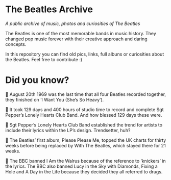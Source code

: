 # The Beatles Archive
_A public archive of music, photos and curiosities of The Beatles_

The Beatles is one of the most memorable bands in music history. They changed pop music forever with their creative approach and daring concepts.

In this repository you can find old pics, links, full albuns or curiosities about the Beatles. Feel free to contribute :)


# Did you know?

🍓 August 20th 1969 was the last time that all four Beatles recorded together, they finished on ‘I Want You (She’s So Heavy’).

🍓 It took 129 days and 400 hours of studio time to record and complete Sgt Pepper’s Lonely Hearts Club Band. And how blessed 129 days these were.

🍓 Sgt Pepper’s Lonely Hearts Club Band established the trend for artists to include their lyrics within the LP’s design. Trendsetter, huh?

🍓 The Beatles’ first album, Please Please Me, topped the UK charts for thirty weeks before being replaced by With The Beatles, which stayed there for 21 weeks.

🍓 The BBC banned I Am the Walrus because of the reference to ‘knickers’ in the lyrics. The BBC also banned Lucy in the Sky with Diamonds, Fixing a Hole and A Day in the Life because they decided they all referred to drugs.
